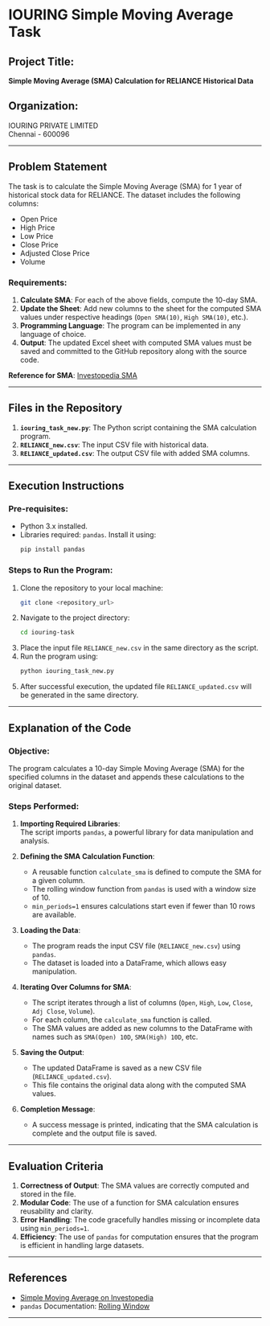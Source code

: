 # IOURING Simple Moving Average Task

## Project Title:  
**Simple Moving Average (SMA) Calculation for RELIANCE Historical Data**

## Organization:  
IOURING PRIVATE LIMITED  
Chennai - 600096  

---

## Problem Statement  
The task is to calculate the Simple Moving Average (SMA) for 1 year of historical stock data for RELIANCE. The dataset includes the following columns:  
- Open Price  
- High Price  
- Low Price  
- Close Price  
- Adjusted Close Price  
- Volume  

### Requirements:  
1. **Calculate SMA**: For each of the above fields, compute the 10-day SMA.  
2. **Update the Sheet**: Add new columns to the sheet for the computed SMA values under respective headings (`Open SMA(10)`, `High SMA(10)`, etc.).  
3. **Programming Language**: The program can be implemented in any language of choice.  
4. **Output**: The updated Excel sheet with computed SMA values must be saved and committed to the GitHub repository along with the source code.  

**Reference for SMA**: [Investopedia SMA](https://www.investopedia.com/terms/s/sma.asp)  

---

## Files in the Repository  
1. **`iouring_task_new.py`**: The Python script containing the SMA calculation program.  
2. **`RELIANCE_new.csv`**: The input CSV file with historical data.  
3. **`RELIANCE_updated.csv`**: The output CSV file with added SMA columns.  

---

## Execution Instructions  

### Pre-requisites:  
- Python 3.x installed.  
- Libraries required: `pandas`. Install it using:  
  ```bash
  pip install pandas
  ```  

### Steps to Run the Program:  
1. Clone the repository to your local machine:  
   ```bash
   git clone <repository_url>
   ```  
2. Navigate to the project directory:  
   ```bash
   cd iouring-task
   ```  
3. Place the input file `RELIANCE_new.csv` in the same directory as the script.  
4. Run the program using:  
   ```bash
   python iouring_task_new.py
   ```  
5. After successful execution, the updated file `RELIANCE_updated.csv` will be generated in the same directory.  

---

## Explanation of the Code  

### Objective:  
The program calculates a 10-day Simple Moving Average (SMA) for the specified columns in the dataset and appends these calculations to the original dataset.

### Steps Performed:  

1. **Importing Required Libraries**:  
   The script imports `pandas`, a powerful library for data manipulation and analysis.  

2. **Defining the SMA Calculation Function**:  
   - A reusable function `calculate_sma` is defined to compute the SMA for a given column.  
   - The rolling window function from `pandas` is used with a window size of 10.  
   - `min_periods=1` ensures calculations start even if fewer than 10 rows are available.  

3. **Loading the Data**:  
   - The program reads the input CSV file (`RELIANCE_new.csv`) using `pandas`.  
   - The dataset is loaded into a DataFrame, which allows easy manipulation.  

4. **Iterating Over Columns for SMA**:  
   - The script iterates through a list of columns (`Open`, `High`, `Low`, `Close`, `Adj Close`, `Volume`).  
   - For each column, the `calculate_sma` function is called.  
   - The SMA values are added as new columns to the DataFrame with names such as `SMA(Open) 10D`, `SMA(High) 10D`, etc.  

5. **Saving the Output**:  
   - The updated DataFrame is saved as a new CSV file (`RELIANCE_updated.csv`).  
   - This file contains the original data along with the computed SMA values.  

6. **Completion Message**:  
   - A success message is printed, indicating that the SMA calculation is complete and the output file is saved.

---

## Evaluation Criteria  
1. **Correctness of Output**: The SMA values are correctly computed and stored in the file.  
2. **Modular Code**: The use of a function for SMA calculation ensures reusability and clarity.  
3. **Error Handling**: The code gracefully handles missing or incomplete data using `min_periods=1`.  
4. **Efficiency**: The use of `pandas` for computation ensures that the program is efficient in handling large datasets.  

---

## References  
- [Simple Moving Average on Investopedia](https://www.investopedia.com/terms/s/sma.asp)  
- `pandas` Documentation: [Rolling Window](https://pandas.pydata.org/pandas-docs/stable/reference/api/pandas.DataFrame.rolling.html)  

---

